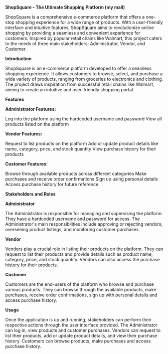 **ShopSquare - The Ultimate Shopping Platform (my mall)**

ShopSquare is a comprehensive e-commerce platform that offers a one-stop shopping experience for a wide range of products. 
With a user-friendly interface and intuitive features, ShopSquare aims to revolutionize online shopping by providing a seamless and convenient experience for customers. 
Inspired by popular retail chains like Walmart, this project caters to the needs of three main stakeholders: Administrator, Vendor, and Customer.

**Introduction**

ShopSquare is an e-commerce platform developed to offer a seamless shopping experience. 
It allows customers to browse, select, and purchase a wide variety of products, ranging from groceries to electronics and clothing. 
The project draws inspiration from successful retail chains like Walmart, aiming to create an intuitive and user-friendly shopping portal.

**Features**

**Administrator Features:**

Log into the platform using the hardcoded username and password
View all products listed on the platform

**Vendor Features:**

Request to list products on the platform
Add or update product details like name, category, price, and stock quantity
View purchase history for their products

**Customer Features:**

Browse through available products across different categories
Make purchases and receive order confirmations
Sign up using personal details
Access purchase history for future reference

**Stakeholders and Roles**

**Administrator**

The Administrator is responsible for managing and supervising the platform. 
They have a hardcoded username and password for access. 
The Administrator's main responsibilities include approving or rejecting vendors, overseeing product listings, and monitoring customer purchases.

**Vendor**

Vendors play a crucial role in listing their products on the platform. 
They can request to list their products and provide details such as product name, category, price, and stock quantity. 
Vendors can also access the purchase history for their products.

**Customer**

Customers are the end-users of the platform who browse and purchase various products. 
They can browse through the available products, make purchases, receive order confirmations, sign up with personal details and access purchase history.

**Usage**

Once the application is up and running, stakeholders can perform their respective actions through the user interface provided. 
The Administrator can log in, view products and customer purchases. 
Vendors can request to list their products, add or update product details, and view their purchase history. 
Customers can browse products, make purchases and access purchase history.

